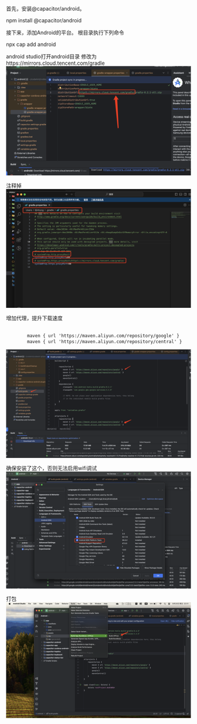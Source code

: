 首先，安装@capacitor/android。

npm install @capacitor/android

接下来，添加Android的平台。
根目录执行下列命令

npx cap add android

android studio打开android目录
修改为https\://mirrors.cloud.tencent.com/gradle
![alt text](image.png)

注释掉
![alt text](image-1.png)

增加代理，提升下载速度
```

        maven { url 'https://maven.aliyun.com/repository/google' }
        maven { url 'https://maven.aliyun.com/repository/central' }
```

![alt text](image-2.png)

确保安装了这个，否则无法启用wifi调试
![alt text](image-3.png)

打包
![alt text](image-4.png)